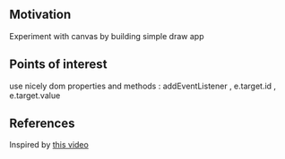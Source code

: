 <h2>Motivation</h2>
Experiment with canvas by building simple draw app


<h2>Points of interest</h2>
use nicely dom properties and methods : addEventListener , e.target.id , e.target.value 

<h2>References</h2>
Inspired by <a href='https://www.youtube.com/watch?v=mRDo-QXVUv8'>this video</a>